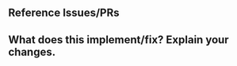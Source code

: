 <!--
Thank you for creating a pull request!

If your patch contains the file changes under the `dashboard/` directory,
please uncomment "Contributor License Agreement" section and place a check mark.
-->

<!--
## Contributor License Agreement for Web Dashboard

* [ ] I agree this patch may be ported to [optuna-dashboard](https://github.com/optuna/optuna-dashboard) by other `optuna-dashboard` contributors.
-->

## Reference Issues/PRs
<!--
Example: Fixes #1234. Close #1234. See also #1234. Follow-up #1234.
Please use keywords (e.g., Fixes) to automatically close referenced issues.
-->

## What does this implement/fix? Explain your changes.
<!-- Describe the changes in this PR. -->

